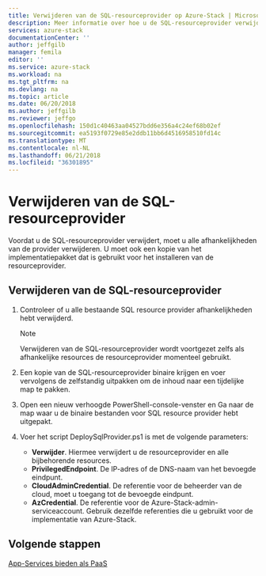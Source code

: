 ```yaml
---
title: Verwijderen van de SQL-resourceprovider op Azure-Stack | Microsoft Docs
description: Meer informatie over hoe u de SQL-resourceprovider verwijderen van uw Azure-Stack-implementatie.
services: azure-stack
documentationCenter: ''
author: jeffgilb
manager: femila
editor: ''
ms.service: azure-stack
ms.workload: na
ms.tgt_pltfrm: na
ms.devlang: na
ms.topic: article
ms.date: 06/20/2018
ms.author: jeffgilb
ms.reviewer: jeffgo
ms.openlocfilehash: 150d1c40463aa04527bdd6e356a4c24ef68b02ef
ms.sourcegitcommit: ea5193f0729e85e2ddb11bb6d4516958510fd14c
ms.translationtype: MT
ms.contentlocale: nl-NL
ms.lasthandoff: 06/21/2018
ms.locfileid: "36301895"
---
```

# <a name="remove-the-sql-resource-provider"></a>Verwijderen van de SQL-resourceprovider

Voordat u de SQL-resourceprovider verwijdert, moet u alle afhankelijkheden van de provider verwijderen. U moet ook een kopie van het implementatiepakket dat is gebruikt voor het installeren van de resourceprovider.

## <a name="to-remove-the-sql-resource-provider"></a>Verwijderen van de SQL-resourceprovider

1. Controleer of u alle bestaande SQL resource provider afhankelijkheden hebt verwijderd.

   > [!NOTE]
   > Verwijderen van de SQL-resourceprovider wordt voortgezet zelfs als afhankelijke resources de resourceprovider momenteel gebruikt.
  
2. Een kopie van de SQL-resourceprovider binaire krijgen en voer vervolgens de zelfstandig uitpakken om de inhoud naar een tijdelijke map te pakken.

3. Open een nieuw verhoogde PowerShell-console-venster en Ga naar de map waar u de binaire bestanden voor SQL resource provider hebt uitgepakt.

4. Voer het script DeploySqlProvider.ps1 is met de volgende parameters:

    - **Verwijder**. Hiermee verwijdert u de resourceprovider en alle bijbehorende resources.
    - **PrivilegedEndpoint**. De IP-adres of de DNS-naam van het bevoegde eindpunt.
    - **CloudAdminCredential**. De referentie voor de beheerder van de cloud, moet u toegang tot de bevoegde eindpunt.
    - **AzCredential**. De referentie voor de Azure-Stack-admin-serviceaccount. Gebruik dezelfde referenties die u gebruikt voor de implementatie van Azure-Stack.

## <a name="next-steps"></a>Volgende stappen

[App-Services bieden als PaaS](azure-stack-app-service-overview.md)
